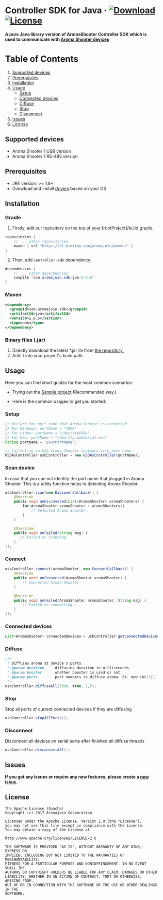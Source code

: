 # Controller SDK for Java &middot; [ ![Download](https://api.bintray.com/packages/aromajoin/maven/com.aromajoin.sdk%3Ajvm/images/download.svg) ](https://bintray.com/aromajoin/maven/com.aromajoin.sdk%3Ajvm/_latestVersion) [![License](https://img.shields.io/badge/license-Apache%202-4EB1BA.svg?style=flat-square)](https://www.apache.org/licenses/LICENSE-2.0.html)

**A pure Java library version of AromaShooter Controller SDK which is used to communicate with [Aroma Shooter devices](https://aromajoin.com/hardware/shooters/aroma-shooter-1)**  

# Table of Contents
1. [Supported devices](#supported-devices)  
2. [Prerequisites](#prerequisites)
3. [Installation](#installation)
4. [Usage](#usage)
    * [Setup](#setup)
    * [Connected devices](#connected-devices)
    * [Diffuse](#diffuse)
    * [Stop](#stop)
    * [Disconnect](#disconnect)
5. [Issues](#issues)
7. [License](#license)


## Supported devices
* Aroma Shooter 1 USB version
* Aroma Shooter 1 RS-485 version


## Prerequisites
* JRE version: >= 1.8+
* Donwload and install [drivers](http://www.ftdichip.com/FTDrivers.htm) based on your OS.

## Installation
### Gradle

1. Firstly, add our repository on the top of your [rootProject]/build.gradle.
```Java
repositories {
    // ... other repositories
    maven { url "https://dl.bintray.com/aromajoin/maven/" }
}
```
2. Then, add `controller-sdk` dependency.
```Java
dependencies {
    // ... other dependencies
    compile 'com.aromajoin.sdk:jvm:2.0.6'
}
```
### Maven
```xml
<dependency>
  <groupId>com.aromajoin.sdk</groupId>
  <artifactId>jvm</artifactId>
  <version>2.0.6</version>
  <type>pom</type>
</dependency>
```
### Binary files (.jar)
1. Directly download the latest *.jar lib from [the repository.](https://bintray.com/aromajoin/maven/download_file?file_path=com%2Faromajoin%2Fsdk%2Fjvm%2F2.0.6%2Fjvm-2.0.6.jar) 
2. Add it into your project's build path.

## Usage
Here you can find short guides for the most common scenarios:

* Trying out the [Sample project](https://github.com/aromajoin/controller-sdk-java/tree/master/Sample) (Recommended way.)

* Here is the common usages to get you started:

### Setup
```java
// Declare the port name that Aroma Shooter is connected
// For Windows: portName = "COMx"
// For Linux: portName = "/dev/ttyUSBx"
// For Mac: portName = "/dev/tty.usbserial-xxx"
String portName = "yourPortName";

// Initialize an USB Aroma Shooter instance with port name
USBASController usbController = new USBASController(portName);
```
### Scan device
In case that you can not identify the port name that plugged in Aroma Shooter.
This is a utility function helps to detecting Aroma Shooter.

```java
usbController.scan(new DiscoverCallback() {
    @Override
    public void onDiscovered(List<AromaShooter> aromaShooters) {
        for(AromaShooter aromaShooter : aromaShooters){
            // Detected Aroma Shooter.
        }
    }

    @Override
    public void onFailed(String msg) {
       // Failed on scanning.
    }
});
```

### Connect
```java
usbController.connect(aromaShooter, new ConnectCallback() {
    @Override
    public void onConnected(AromaShooter aromaShooter) {
        // Connected Aroma Shooter
    }

    @Override
    public void onFailed(AromaShooter aromaShooter, String msg) {
        // Failed on connecting.
    }
});
```

### Connected devices
```java
List<AromaShooter> connectedDevices = usbController.getConnectedDevices();
```

### Diffuse 
```java
/**
 * Diffuses aroma at device's ports.
 * @param duration     diffusing duration in milliseconds.
 * @param booster      whether booster is used or not.
 * @param ports        port numbers to diffuse aroma. Ex: new int[]{1, 2, 3} => diffuse aroma at cartridge 1, 2, and 3. Port number is 1 ~ 7.
 */
usbController.diffuseAll(5000, true, 2,5);
```
### Stop
Stop all ports of current connected devices if they are diffusing 
```java
usbController.stopAllPorts();
```
### Disconnect
Disconnect all devices on serial ports after finished all diffuse threads
```java
usbController.disconnectAll();
```
## Issues
**If you get any issues or require any new features, please create a [new issue](https://github.com/aromajoin/controller-sdk-java/issues).**


## License
    The Apache License (Apache)
    Copyright (c) 2017 Aromajoin Corporation

    Licensed under the Apache License, Version 2.0 (the "License");
    you may not use this file except in compliance with the License.
    You may obtain a copy of the License at

    http://www.apache.org/licenses/LICENSE-2.0

    THE SOFTWARE IS PROVIDED "AS IS", WITHOUT WARRANTY OF ANY KIND, EXPRESS OR
    IMPLIED, INCLUDING BUT NOT LIMITED TO THE WARRANTIES OF MERCHANTABILITY,
    FITNESS FOR A PARTICULAR PURPOSE AND NONINFRINGEMENT. IN NO EVENT SHALL THE
    AUTHORS OR COPYRIGHT HOLDERS BE LIABLE FOR ANY CLAIM, DAMAGES OR OTHER
    LIABILITY, WHETHER IN AN ACTION OF CONTRACT, TORT OR OTHERWISE, ARISING FROM,
    OUT OF OR IN CONNECTION WITH THE SOFTWARE OR THE USE OR OTHER DEALINGS IN THE
    SOFTWARE.
